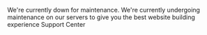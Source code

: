 We're currently down for maintenance. We're currently undergoing maintenance on our servers to give you the best website building experience Support Center